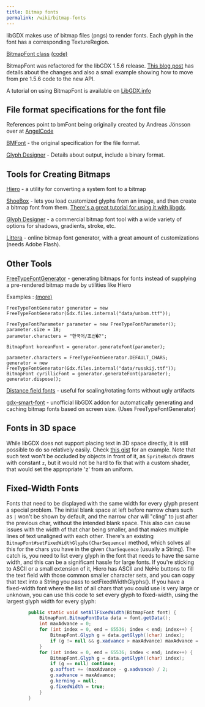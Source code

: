 ```yaml
---
title: Bitmap fonts
permalink: /wiki/bitmap-fonts
---
```

libGDX makes use of bitmap files (pngs) to render fonts.  Each glyph in the font has a corresponding TextureRegion.

[BitmapFont class](http://libgdx.badlogicgames.com/nightlies/docs/api/com/badlogic/gdx/graphics/g2d/BitmapFont.html) [(code)](https://github.com/libgdx/libgdx/blob/master/gdx/src/com/badlogic/gdx/graphics/g2d/BitmapFont.java)

BitmapFont was refactored for the libGDX 1.5.6 release. [This blog post](https://web.archive.org/web/20200928220256/https://www.badlogicgames.com/wordpress/?p=3658) has details about the changes and also a small example showing how to move from pre 1.5.6 code to the new API.

A tutorial on using BitmapFont is available on [LibGDX.info](https://libgdx.info/basic-label/)

## File format specifications for the font file

References point to bmFont being originally created by Andreas Jönsson over at [AngelCode](http://www.angelcode.com/)

[BMFont](http://www.angelcode.com/products/bmfont/doc/file_format.html) - the original specification for the file format.

[Glyph Designer](http://web.archive.org/web/20160830115758/https://71squared.com/blog/bitmap-font-file-format) - Details about output, include a binary format.


## Tools for Creating Bitmaps

[Hiero](/wiki/hiero) - a utility for converting a system font to a bitmap

[ShoeBox](http://renderhjs.net/shoebox/)  - lets you load customized glyphs from an image, and then create a bitmap font from them. [There's a great tutorial for using it with libgdx](https://www.youtube.com/watch?v=dxPf1M7YORU&feature=youtu.be).

[Glyph Designer](http://71squared.com/en/glyphdesigner) - a commercial bitmap font tool with a wide variety of options for shadows, gradients, stroke, etc.

[Littera](http://kvazars.com/littera) - online bitmap font generator, with a great amount of customizations (needs Adobe Flash).

## Other Tools

[FreeTypeFontGenerator](https://web.archive.org/web/20200423064636/ttp://www.badlogicgames.com/wordpress/?p=2300) - generating bitmaps for fonts instead of supplying a pre-rendered bitmap made by utilities like Hiero

Examples
: [(more)](https://github.com/libgdx/libgdx/blob/master/tests/gdx-tests/src/com/badlogic/gdx/tests/extensions/InternationalFontsTest.java)

	FreeTypeFontGenerator generator = new FreeTypeFontGenerator(Gdx.files.internal("data/unbom.ttf"));

	FreeTypeFontParameter parameter = new FreeTypeFontParameter();
	parameter.size = 18;
	parameter.characters = "한국어/조선�?";

	BitmapFont koreanFont = generator.generateFont(parameter);

	parameter.characters = FreeTypeFontGenerator.DEFAULT_CHARS;
	generator = new FreeTypeFontGenerator(Gdx.files.internal("data/russkij.ttf"));
	BitmapFont cyrillicFont = generator.generateFont(parameter);
	generator.dispose();



[Distance field fonts](/wiki/distance-field-fonts) - useful for scaling/rotating fonts without ugly artifacts

[gdx-smart-font](https://github.com/jrenner/gdx-smart-font) - unofficial libGDX addon for automatically generating and caching bitmap fonts based on screen size. (Uses FreeTypeFontGenerator)

## Fonts in 3D space
While libGDX does not support placing text in 3D space directly, it is still possible to do so relatively easily. Check [this gist](https://gist.github.com/Darkyenus/e9427b0655816d2a521227cb9313d303) for an example. Note that such text won't be occluded by objects in front of it, as `SpriteBatch` draws with constant `z`, but it would not be hard to fix that with a custom shader, that would set the appropriate 'z' from an uniform.

## Fixed-Width Fonts
Fonts that need to be displayed with the same width for every glyph present a special problem. The initial blank space at left before narrow chars such as `|` won't be shown by default, and the narrow char will "cling" to just after the previous char, without the intended blank space. This also can cause issues with the width of that char being smaller, and that makes multiple lines of text unaligned with each other. There's an existing `BitmapFont#setFixedWidthGlyphs(CharSequence)` method, which solves all this for the chars you have in the given `CharSequence` (usually a String). The catch is, you need to list every glyph in the font that needs to have the same width, and this can be a significant hassle for large fonts. If you're sticking to ASCII or a small extension of it, Hiero has ASCII and NeHe buttons to fill the text field with those common smaller character sets, and you can copy that text into a String you pass to setFixedWidthGlyphs(). If you have a fixed-width font where the list of all chars that you could use is very large or unknown, you can use this code to set every glyph to fixed-width, using the largest glyph width for every glyph:
```java
        public static void setAllFixedWidth(BitmapFont font) {
            BitmapFont.BitmapFontData data = font.getData();
            int maxAdvance = 0;
            for (int index = 0, end = 65536; index < end; index++) {
                BitmapFont.Glyph g = data.getGlyph((char) index);
                if (g != null && g.xadvance > maxAdvance) maxAdvance = g.xadvance;
            }
            for (int index = 0, end = 65536; index < end; index++) {
                BitmapFont.Glyph g = data.getGlyph((char) index);
                if (g == null) continue;
                g.xoffset += (maxAdvance - g.xadvance) / 2;
                g.xadvance = maxAdvance;
                g.kerning = null;
                g.fixedWidth = true;
            }
        }
```
